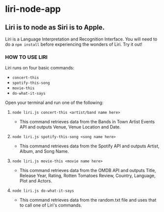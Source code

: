 # liri-node-app

## Liri is to node as Siri is to Apple.

Liri is a Language Interpretation and Recognition Interface. You will need to do a ```npm install``` before experiencing the wonders of Liri. Try it out! 

### HOW TO USE LIRI

Liri runs on four basic commands:
- ```concert-this```
- ```spotify-this-song```
- ```movie-this```
- ```do-what-it-says```

Open your terminal and run one of the following:
1. ```node liri.js concert-this <artist/band name here>```
   - This command retrieves data from the Bands in Town Artist Events API and outputs Venue, Venue Location and Date.
   
2. ```node liri.js spotify-this-song <song name here>```
   - This command retrieves data from the Spotify API and outputs Artist, Album, and Song Name.
   
3. ```node liri.js movie-this <movie name here>```
   - This command retrieves data from the OMDB API and outputs Title, Release Year, Rating, Rotten Tomatoes Review, Country, Language, Plot and Actors.
   
4. ```node liri.js do-what-it-says```
   - This command retrieves data from the random.txt file and uses that to call one of Liri's commands.




